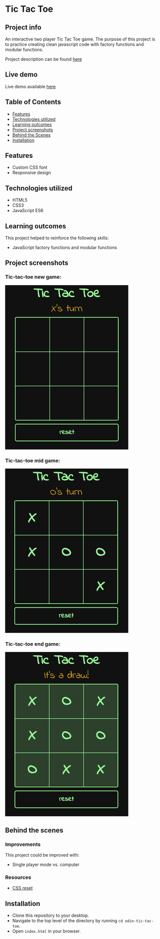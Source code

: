 # Tic Tac Toe

## Project info

An interactive two player Tic Tac Toe game. The purpose of this project is to practice creating clean javascript code with factory functions and modular functions.

Project description can be found [here](https://www.theodinproject.com/lessons/javascript-tic-tac-toe)


## Live demo

Live demo available [here](https://jcampbell57.github.io/odin-tic-tac-toe/)


## Table of Contents

* [Features](#features)
* [Technologies utilized](#technologies-utilized)
* [Learning outcomes](#learning-outcomes)
* [Project screenshots](#project-screenshots)
* [Behind the Scenes](#behind-the-scenes)
* [Installation](#installation)


## Features

- Custom CSS font
- Responsive design


## Technologies utilized

- HTML5
- CSS3
- JavaScript ES6


## Learning outcomes

This project helped to reinforce the following skills:

- JavaScript factory functions and modular functions


## Project screenshots

### Tic-tac-toe new game:
![tic-tac-toe new game](assets/tic-tac-toe-new-game-400w.png)
<br>

### Tic-tac-toe mid game:
![tic-tac-toe mid game](assets/tic-tac-toe-mid-game-400w.png)
<br>

### Tic-tac-toe end game:
![tic-tac-toe end game](assets/tic-tac-toe-end-game-400w.png)
<br>


## Behind the scenes

### Improvements

This project could be improved with:

- Single player mode vs. computer


### Resources

- [CSS reset](https://meyerweb.com/eric/tools/css/reset/)


## Installation

- Clone this repository to your desktop.
- Navigate to the top level of the directory by running `cd odin-tic-tac-toe`.
- Open `index.html` in your browser.
